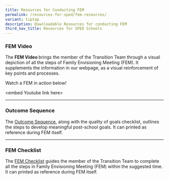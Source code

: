```yaml
---
title: Resources for Conducting FEM
permalink: /resources-for-sped/fem-resources/
variant: tiptap
description: Downloadable Resources for conducting FEM
third_nav_title: Resources for SPED Schools
---
```

<h3><strong>FEM Video</strong></h3>
<p>The <strong>FEM Video </strong>brings the member of the Transition Team
through a visual depiction of all the steps of Family Envisioning Meeting
(FEM). It supplements the information in our webpage, as a visual reinforcement
of key points and processes.</p>
<p>Watch a FEM in action below!</p>
<p>&lt;embed Youtube link here&gt;</p>
<hr>
<h3><strong>Outcome Sequence</strong></h3>
<p>The <a href="/files/Resources for SPED Schools/Resources for Conducting FEM/outcome_sequence.pdf" rel="noopener noreferrer nofollow" target="_blank">Outcome Sequence</a>,
along with the quality of goals checklist, outlines the steps to develop
meaningful post-school goals. It can printed as reference during FEM itself.</p>
<hr>
<h3><strong>FEM Checklist</strong></h3>
<p>The <a href="/files/Resources for SPED Schools/Resources for Conducting FEM/Family_Envisioning_Meeting__FEM__Checklist.pdf" rel="noopener noreferrer nofollow" target="_blank">FEM Checklist</a> guides
the member of the Transition Team to complete all the steps in Family Envisioning
Meeting (FEM) within the suggested time. It can printed as reference during
FEM itself.</p>